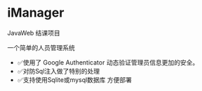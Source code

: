 # iManager

JavaWeb 结课项目

一个简单的人员管理系统 

+ ✅使用了 Google Authenticator 动态验证管理员信息更加的安全。
+ ✅对防Sql注入做了特别的处理
+ ✅支持使用Sqlite或mysql数据库 方便部署
